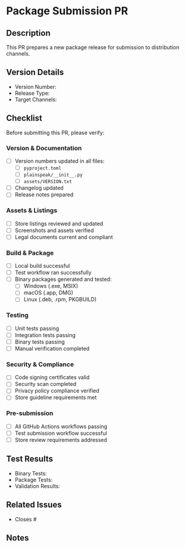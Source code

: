 # Package Submission PR

## Description
This PR prepares a new package release for submission to distribution channels.

## Version Details
- Version Number: <!-- e.g., 0.1.0 -->
- Release Type: <!-- major/minor/patch -->
- Target Channels: <!-- list channels: PyPI, Windows Store, Mac App Store, etc. -->

## Checklist
Before submitting this PR, please verify:

### Version & Documentation
- [ ] Version numbers updated in all files:
  - [ ] `pyproject.toml`
  - [ ] `plainspeak/__init__.py`
  - [ ] `assets/VERSION.txt`
- [ ] Changelog updated
- [ ] Release notes prepared

### Assets & Listings
- [ ] Store listings reviewed and updated
- [ ] Screenshots and assets verified
- [ ] Legal documents current and compliant

### Build & Package
- [ ] Local build successful
- [ ] Test workflow ran successfully
- [ ] Binary packages generated and tested:
  - [ ] Windows (.exe, MSIX)
  - [ ] macOS (.app, DMG)
  - [ ] Linux (.deb, .rpm, PKGBUILD)

### Testing
- [ ] Unit tests passing
- [ ] Integration tests passing
- [ ] Binary tests passing
- [ ] Manual verification completed

### Security & Compliance
- [ ] Code signing certificates valid
- [ ] Security scan completed
- [ ] Privacy policy compliance verified
- [ ] Store guideline requirements met

### Pre-submission
- [ ] All GitHub Actions workflows passing
- [ ] Test submission workflow successful
- [ ] Store review requirements addressed

## Test Results
<!-- Include links to test runs and results -->
- Binary Tests: <!-- link -->
- Package Tests: <!-- link -->
- Validation Results: <!-- link -->

## Related Issues
- Closes #<!-- issue number -->

## Notes
<!-- Any additional information or special considerations -->

